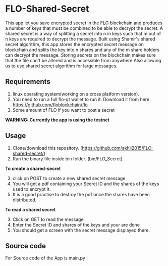 # FLO-Shared-Secret
This app let you save encrypted secret in the FLO blockchain and produces a number of keys that must be combined to be able to decrypt the secret.
A shared secret is a way of splitting a secret into n in keys such that m out of n keys are required to decrypt the message.  Built using Shamir's shared secret algorithm, this app stores the encrypted secret message on blockchain and splits the key into n shares and any of the m share holders can decrypt the message.
Storing secrets on the blockchain makes sure that the file can't be altered and is accessible from anywhere.Also allowing us to use shared secret algorithm for large  messages.

## Requirements
1. linux operating system(working on a cross platform version).
2. You need to run a full flo-qt wallet to run it. Download it from here https://github.com/floblockchain/flo
3. Some amount of FLO if you want to post a secret

**WARNING: Currently the app is using the testnet**

## Usage
1. Clone/download this repository. (https://github.com/akhil2015/FLO-shared-secret/)
2. Run the binary file inside bin folder. (bin/FLO_Secret)

**To create a shared-secret**

3. click on POST to create a new shared secret message 
4. You will get a pdf containing your Secret ID and the shares of the keys used to encrypt it.
5. It is a good practise to destroy the pdf once the shares have been distributed.

**To read a shared secret**

3. Click on GET to read the message.
4. Enter the Secret ID and shares of the keys and your are done
5. You should get a screen with the secret message displayed there.

## Source code
For Source code of the App is main.py
